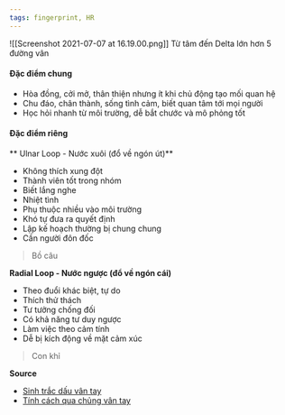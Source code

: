 ```yaml
---
tags: fingerprint, HR
---
```

![[Screenshot 2021-07-07 at 16.19.00.png]]
Từ tâm đến Delta lớn hơn 5 đường vân

#### Đặc điểm chung
- Hòa đồng, cởi mở, thân thiện nhưng ít khi chủ động tạo mối quan hệ
- Chu đáo, chân thành, sống tình cảm, biết quan tâm tới mọi người
- Học hỏi nhanh từ môi trường, dễ bắt chước và mô phỏng tốt

#### Đặc điểm riêng
** Ulnar Loop - Nước xuôi (đổ về ngón út)**
- Không thích xung đột
- Thành viên tốt trong nhóm
- Biết lắng nghe
- Nhiệt tình
- Phụ thuộc nhiều vào môi trường
- Khó tự đưa ra quyết định
- Lập kế hoạch thường bị chung chung
- Cần người đôn đốc
> Bồ câu

**Radial Loop - Nước ngược (đổ về ngón cái)**
- Theo đuổi khác biệt, tự do
- Thích thử thách
- Tư tưởng chống đối
- Có khả năng tư duy ngược
- Làm việc theo cảm tính
- Dễ bị kích động về mặt cảm xúc
> Con khỉ

**Source**
- [Sinh trắc dấu vân tay](https://trobi.vn/sinhtracvantay/sinh%20trac%20dau%20van%20tay.htm)
- [Tính cách qua chủng vân tay](http://dmit.vn/phan-tich-van-tay/cach-xem-tinh-cach-qua-chung-van-tay)